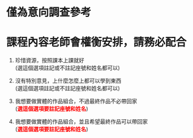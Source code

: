 # 僅為意向調查參考
# 課程內容老師會權衡安排，請務必配合

1. 珍惜資源，按照課本上課就好  
    (選這個選項註記或不註記座號和姓名都可以)  

2. 沒有特別意見，上什麼怎麼上都可以學到東西  
    (選這個選項註記或不註記座號和姓名都可以)  

3. 我想要做實體的作品組合，不過最終作品不必帶回家  
    (**<span style="color:red">選這個選項要註記座號和姓名</span>**)  

4. 我想要做實體的作品組合，並且希望最終作品可以帶回家  
    (**<span style="color:red">選這個選項要註記座號和姓名</span>**)  